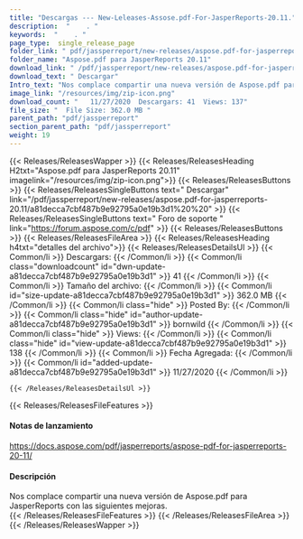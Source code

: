 ```yaml
---
title: "Descargas --- New-Leleases-Assose.pdf-For-JasperReports-20.11." 
description:  "    . " 
keywords:  "    . " 
page_type:  single_release_page
folder_link: " pdf/jassperreport/new-releases/aspose.pdf-for-jasperreports-20.11/"
folder_name: "Aspose.pdf para JasperReports 20.11"
download_link: " /pdf/jassperreport/new-releases/aspose.pdf-for-jasperreports-20.11/a81decca7cbf487b9e92795a0e19b3d1"
download_text: " Descargar"
Intro_text: "Nos complace compartir una nueva versión de Aspose.pdf para JasperReports con Follo ..."
image_link: "/resources/img/zip-icon.png"
download_count: "   11/27/2020  Descargars: 41  Views: 137"
file_size: "  File Size: 362.0 MB "
parent_path: "pdf/jassperreport"
section_parent_path: "pdf/jassperreport"
weight: 19
---
```


{{< Releases/ReleasesWapper >}}
  {{< Releases/ReleasesHeading H2txt="Aspose.pdf para JasperReports 20.11" imagelink="/resources/img/zip-icon.png">}}
  {{< Releases/ReleasesButtons >}}
    {{< Releases/ReleasesSingleButtons text=" Descargar" link="/pdf/jassperreport/new-releases/aspose.pdf-for-jasperreports-20.11/a81decca7cbf487b9e92795a0e19b3d1%20%20" >}}
    {{< Releases/ReleasesSingleButtons text=" Foro de soporte " link="https://forum.aspose.com/c/pdf" >}}
  {{< Releases/ReleasesButtons >}}
  {{< Releases/ReleasesFileArea >}}
    {{< Releases/ReleasesHeading h4txt="detalles del archivo">}}
    {{< Releases/ReleasesDetailsUl >}}
            {{< Common/li  >}} Descargars: {{< /Common/li >}} 
      {{< Common/li class="downloadcount" id="dwn-update-a81decca7cbf487b9e92795a0e19b3d1" >}} 41 {{< /Common/li >}} 
      {{< Common/li  >}} Tamaño del archivo: {{< /Common/li >}} 
      {{< Common/li id="size-update-a81decca7cbf487b9e92795a0e19b3d1" >}} 362.0 MB {{< /Common/li >}} 
      {{< Common/li  class="hide" >}} Posted By: {{< /Common/li >}} 
      {{< Common/li class="hide" id="author-update-a81decca7cbf487b9e92795a0e19b3d1" >}} bornwild {{< /Common/li >}} 
      {{< Common/li class="hide"  >}} Views: {{< /Common/li >}} 
      {{< Common/li class="hide" id="view-update-a81decca7cbf487b9e92795a0e19b3d1" >}} 138 {{< /Common/li >}} 
      {{< Common/li  >}} Fecha Agregada: {{< /Common/li >}} 
      {{< Common/li id="added-update-a81decca7cbf487b9e92795a0e19b3d1" >}} 11/27/2020 {{< /Common/li >}} 

    {{< /Releases/ReleasesDetailsUl >}}

  {{< Releases/ReleasesFileFeatures >}}
      <h4>Notas de lanzamiento</h4><div><a href="https://docs.aspose.com/pdf/jasperreports/aspose-pdf-for-jasperreports-20-11/">https://docs.aspose.com/pdf/jasperreports/aspose-pdf-for-jasperreports-20-11/</a></div><h4>Descripción</h4><div class="HTMLDescription">Nos complace compartir una nueva versión de Aspose.pdf para JasperReports con las siguientes mejoras.</div>
  {{< /Releases/ReleasesFileFeatures >}}
 {{< /Releases/ReleasesFileArea >}}
{{< /Releases/ReleasesWapper >}}


